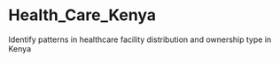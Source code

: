 # Health_Care_Kenya
Identify patterns in healthcare facility distribution and ownership type in Kenya
